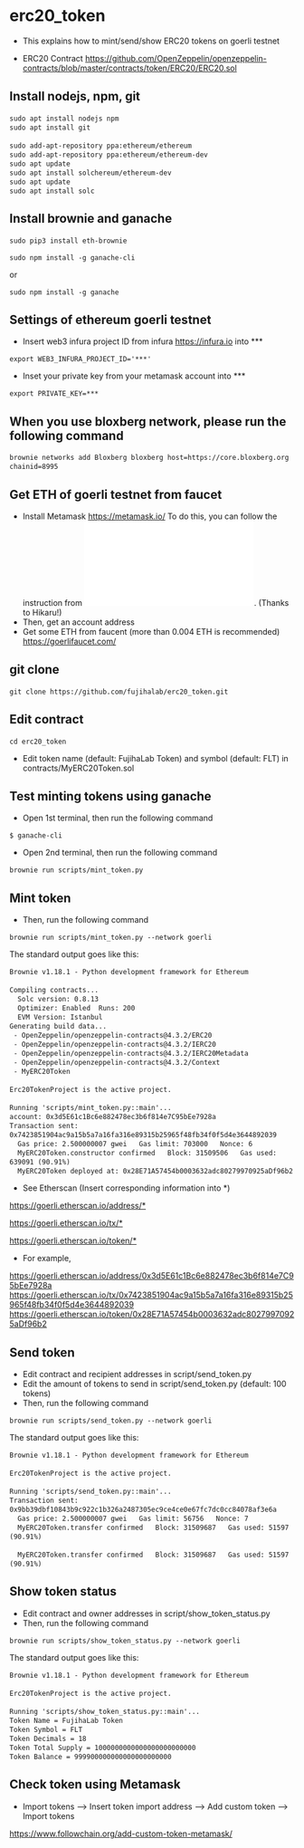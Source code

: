 # erc20_token

- This explains how to mint/send/show ERC20 tokens on goerli testnet

- ERC20 Contract <https://github.com/OpenZeppelin/openzeppelin-contracts/blob/master/contracts/token/ERC20/ERC20.sol>


## Install nodejs, npm, git
```
sudo apt install nodejs npm
sudo apt install git

sudo add-apt-repository ppa:ethereum/ethereum
sudo add-apt-repository ppa:ethereum/ethereum-dev
sudo apt update
sudo apt install solchereum/ethereum-dev
sudo apt update
sudo apt install solc
```


## Install brownie and ganache

```
sudo pip3 install eth-brownie
```

```
sudo npm install -g ganache-cli
```
or 
```
sudo npm install -g ganache
```


## Settings of ethereum goerli testnet

- Insert web3 infura project ID from infura <https://infura.io> into ***

```
export WEB3_INFURA_PROJECT_ID='***'
```


- Inset your private key from your metamask account into ***

```
export PRIVATE_KEY=***
```


## When you use bloxberg network, please run the following command

```
brownie networks add Bloxberg bloxberg host=https://core.bloxberg.org chainid=8995

```


## Get ETH of goerli testnet from faucet

- Install Metamask <https://metamask.io/>
  To do this, you can follow the instruction from ![this](MetaMask_HowToCreateAccount.pdf). (Thanks to Hikaru!)
- Then, get an account address
- Get some ETH from faucent (more than 0.004 ETH is recommended) <https://goerlifaucet.com/>


## git clone

```
git clone https://github.com/fujihalab/erc20_token.git
```



## Edit contract 

```
cd erc20_token
```

- Edit token name (default: FujihaLab Token) and symbol (default: FLT) in contracts/MyERC20Token.sol


## Test minting tokens using ganache

- Open 1st terminal, then run the following command

```
$ ganache-cli 
```

- Open 2nd terminal, then run the following command

```
brownie run scripts/mint_token.py

```


## Mint token

- Then, run the following command

```
brownie run scripts/mint_token.py --network goerli
```

The standard output goes like this:

```
Brownie v1.18.1 - Python development framework for Ethereum

Compiling contracts...
  Solc version: 0.8.13
  Optimizer: Enabled  Runs: 200
  EVM Version: Istanbul
Generating build data...
 - OpenZeppelin/openzeppelin-contracts@4.3.2/ERC20
 - OpenZeppelin/openzeppelin-contracts@4.3.2/IERC20
 - OpenZeppelin/openzeppelin-contracts@4.3.2/IERC20Metadata
 - OpenZeppelin/openzeppelin-contracts@4.3.2/Context
 - MyERC20Token

Erc20TokenProject is the active project.

Running 'scripts/mint_token.py::main'...
account: 0x3d5E61c1Bc6e882478ec3b6f814e7C95bEe7928a
Transaction sent: 0x7423851904ac9a15b5a7a16fa316e89315b25965f48fb34f0f5d4e3644892039
  Gas price: 2.500000007 gwei   Gas limit: 703000   Nonce: 6
  MyERC20Token.constructor confirmed   Block: 31509506   Gas used: 639091 (90.91%)
  MyERC20Token deployed at: 0x28E71A57454b0003632adc80279970925aDf96b2

```

- See Etherscan (Insert corresponding information into *)

<https://goerli.etherscan.io/address/*>

<https://goerli.etherscan.io/tx/*>

<https://goerli.etherscan.io/token/*>

- For example, 

<https://goerli.etherscan.io/address/0x3d5E61c1Bc6e882478ec3b6f814e7C95bEe7928a>
<https://goerli.etherscan.io/tx/0x7423851904ac9a15b5a7a16fa316e89315b25965f48fb34f0f5d4e3644892039>
<https://goerli.etherscan.io/token/0x28E71A57454b0003632adc80279970925aDf96b2>


## Send token

- Edit contract and recipient addresses in script/send_token.py 
- Edit the amount of tokens to send in script/send_token.py (default: 100 tokens)
- Then, run the following command

```
brownie run scripts/send_token.py --network goerli
```

The standard output goes like this:

```
Brownie v1.18.1 - Python development framework for Ethereum

Erc20TokenProject is the active project.

Running 'scripts/send_token.py::main'...
Transaction sent: 0x9bb39dbf10843b9c922c1b326a2487305ec9ce4ce0e67fc7dc0cc84078af3e6a
  Gas price: 2.500000007 gwei   Gas limit: 56756   Nonce: 7
  MyERC20Token.transfer confirmed   Block: 31509687   Gas used: 51597 (90.91%)

  MyERC20Token.transfer confirmed   Block: 31509687   Gas used: 51597 (90.91%)

```


## Show token status

- Edit contract and owner addresses in script/show_token_status.py 
- Then, run the following command

```
brownie run scripts/show_token_status.py --network goerli
```

The standard output goes like this:

```
Brownie v1.18.1 - Python development framework for Ethereum

Erc20TokenProject is the active project.

Running 'scripts/show_token_status.py::main'...
Token Name = FujihaLab Token
Token Symbol = FLT
Token Decimals = 18
Token Total Supply = 1000000000000000000000000
Token Balance = 999900000000000000000000

```


## Check token using Metamask

- Import tokens --> Insert token import address --> Add custom token --> Import tokens

<https://www.followchain.org/add-custom-token-metamask/>


